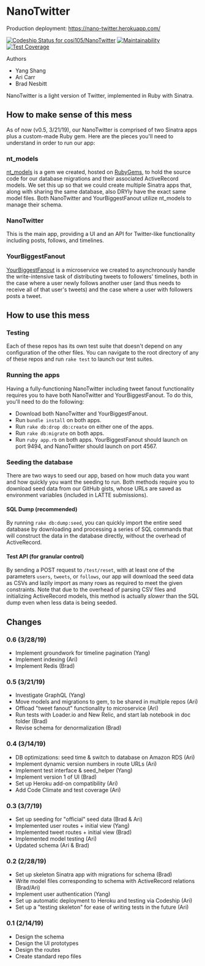 # NanoTwitter

Production deployment: https://nano-twitter.herokuapp.com/

[![Codeship Status for cosi105/NanoTwitter](https://app.codeship.com/projects/ec59bc70-1c93-0137-a172-0eda4e30ac77/status?branch=master)](https://app.codeship.com/projects/328870)
[![Maintainability](https://api.codeclimate.com/v1/badges/5156885903d76b6a4e64/maintainability)](https://codeclimate.com/github/cosi105/NanoTwitter/maintainability)
[![Test Coverage](https://api.codeclimate.com/v1/badges/5156885903d76b6a4e64/test_coverage)](https://codeclimate.com/github/cosi105/NanoTwitter/test_coverage)

Authors

- Yang Shang
- Ari Carr
- Brad Nesbitt

NanoTwitter is a light version of Twitter, implemented in Ruby with Sinatra.

## How to make sense of this mess

As of now (v0.5, 3/21/19), our NanoTwitter is comprised of two Sinatra apps plus a custom-made Ruby gem. Here are the pieces you'll need to understand in order to run our app:

### nt_models

[nt_models](https://github.com/cosi105/nt_models) is a gem we created, hosted on [RubyGems](https://rubygems.org/gems/nt_models), to hold the source code for our database migrations and their associated ActiveRecord models. We set this up so that we could create multiple Sinatra apps that, along with sharing the same database, also DRYly have the exact same model files. Both NanoTwitter and YourBiggestFanout utilize nt_models to manage their schema.

### NanoTwitter

This is the main app, providing a UI and an API for Twitter-like functionality including posts, follows, and timelines.

### YourBiggestFanout

[YourBiggestFanout](https://github.com/cosi105/YourBiggestFanout) is a microservice we created to asynchronously handle the write-intensive task of distributing tweets to followers' timelines, both in the case where a user newly follows another user (and thus needs to receive all of that user's tweets) and the case where a user with followers posts a tweet.

## How to use this mess

### Testing

Each of these repos has its own test suite that doesn't depend on any configuration of the other files. You can navigate to the root directory of any of these repos and run `rake test` to launch our test suites.

### Running the apps

Having a fully-functioning NanoTwitter including tweet fanout functionality requires you to have both NanoTwitter and YourBiggestFanout. To do this, you'll need to do the following:

- Download both NanoTwitter and YourBiggestFanout.
- Run `bundle install` on both apps.
- Run `rake db:drop db:create` on either one of the apps.
- Run `rake db:migrate` on both apps.
- Run `ruby app.rb` on both apps. YourBiggestFanout should launch on port 9494, and NanoTwitter should launch on port 4567.

### Seeding the database

There are two ways to seed our app, based on how much data you want and how quickly you want the seeding to run. Both methods require you to download seed data from our GitHub gists, whose URLs are saved as environment variables (included in LATTE submissions).

#### SQL Dump (recommended)

By running `rake db:dump:seed`, you can quickly import the entire seed database by downloading and processing a series of SQL commands that will construct the data in the database directly, without the overhead of ActiveRecord.

#### Test API (for granular control)

By sending a POST request to `/test/reset`, with at least one of the parameters `users`, `tweets`, or `follows`, our app will download the seed data as CSVs and lazily import as many rows as required to meet the given constraints. Note that due to the overhead of parsing CSV files and initializing ActiveRecord models, this method is actually _slower_ than the SQL dump even when less data is being seeded.

## Changes

### 0.6 (3/28/19)

- Implement groundwork for timeline pagination (Yang)
- Implement indexing (Ari)
- Implement Redis (Brad)

### 0.5 (3/21/19)

- Investigate GraphQL (Yang)
- Move models and migrations to gem, to be shared in multiple repos (Ari)
- Offload "tweet fanout" functionality to microservice (Ari)
- Run tests with Loader.io and New Relic, and start lab notebook in doc folder (Brad)
- Revise schema for denormalization (Brad)

### 0.4 (3/14/19)

- DB optimizations: seed time & switch to database on Amazon RDS (Ari)
- Implement dynamic version numbers in route URLs (Ari)
- Implement test interface & seed_helper (Yang)
- Implement version 1 of UI (Brad)
- Set up Heroku add-on compatibility (Ari)
- Add Code Climate and test coverage (Ari)

### 0.3 (3/7/19)

- Set up seeding for "official" seed data (Brad & Ari)
- Implemented user routes + initial view (Yang)
- Implemented tweet routes + initial view (Brad)
- Implemented model testing (Ari)
- Updated schema (Ari & Brad)

### 0.2 (2/28/19)

- Set up skeleton Sinatra app with migrations for schema (Brad)
- Write model files corresponding to schema with ActiveRecord relations (Brad/Ari)
- Implement user authentication (Yang)
- Set up automatic deployment to Heroku and testing via Codeship (Ari)
- Set up a "testing skeleton" for ease of writing tests in the future (Ari)

### 0.1 (2/14/19)

- Design the schema
- Design the UI prototypes
- Design the routes
- Create standard repo files
